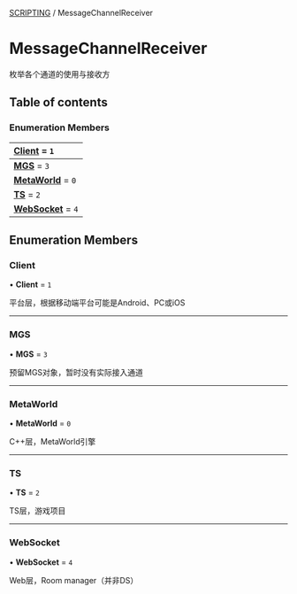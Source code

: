 [SCRIPTING](../groups/Core.SCRIPTING.md) / MessageChannelReceiver

# MessageChannelReceiver <Badge type="tip" text="Enumeration" /> <Score text="MessageChannelReceiver" />

<span class="content-big">

枚举各个通道的使用与接收方

</span>

## Table of contents

### Enumeration Members <Score text="Enumeration" /> 
| **[Client](mw.MessageChannelReceiver.md#client)** = ``1``  |
| :----- |
| **[MGS](mw.MessageChannelReceiver.md#mgs)** = ``3`` |
| **[MetaWorld](mw.MessageChannelReceiver.md#metaworld)** = ``0`` |
| **[TS](mw.MessageChannelReceiver.md#ts)** = ``2`` |
| **[WebSocket](mw.MessageChannelReceiver.md#websocket)** = ``4`` |

## Enumeration Members

### Client <Score text="Client" /> 

• **Client** = ``1``

平台层，根据移动端平台可能是Android、PC或iOS

___

### MGS <Score text="MGS" /> 

• **MGS** = ``3``

预留MGS对象，暂时没有实际接入通道

___

### MetaWorld <Score text="MetaWorld" /> 

• **MetaWorld** = ``0``

C++层，MetaWorld引擎

___

### TS <Score text="TS" /> 

• **TS** = ``2``

TS层，游戏项目

___

### WebSocket <Score text="WebSocket" /> 

• **WebSocket** = ``4``

Web层，Room manager（并非DS）
